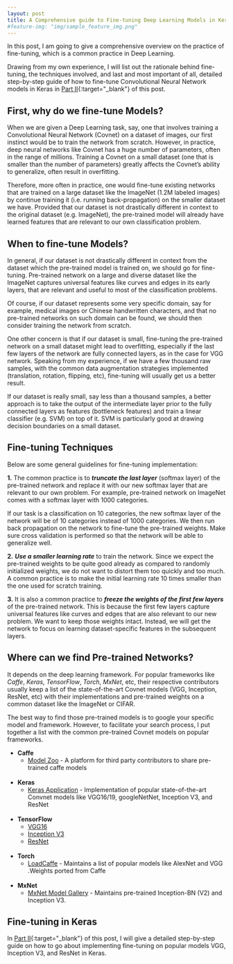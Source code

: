 ```yaml
---
layout: post
title: A Comprehensive guide to Fine-tuning Deep Learning Models in Keras (Part I)
#feature-img: "img/sample_feature_img.png"
---
```


In this post, I am going to give a comprehensive overview on the practice of fine-tuning, which is a common practice in Deep Learning. 

Drawing from my own experience, I will list out the rationale behind fine-tuning, the techniques involved, and last and most important of all, detailed step-by-step guide of how to fine-tune Convolutional Neural Network models in Keras in [Part II](/2016/10/08/fine-tuning-in-keras-part2.html){:target="_blank"} of this post. 

## First, why do we fine-tune Models? 
When we are given a Deep Learning task, say, one that involves training a Convolutional Neural Network (Covnet) on a dataset of images, our first instinct would be to train the network from scratch. However, in practice, deep neural networks like Covnet has a huge number of parameters, often in the range of millions. Training a Covnet on a small dataset (one that is smaller than the number of parameters) greatly affects the Covnet’s ability to generalize, often result in overfitting. 

Therefore, more often in practice, one would fine-tune existing networks that are trained on a large dataset like the ImageNet (1.2M labeled images) by continue training it (i.e. running back-propagation) on the smaller dataset we have. Provided that our dataset is not drastically different in context to the original dataset (e.g. ImageNet), the pre-trained model will already have learned features that are relevant to our own classification problem. 


## When to fine-tune Models? 
In general, if our dataset is not drastically different in context from the dataset which the pre-trained model is trained on, we should go for fine-tuning. Pre-trained network on a large and diverse dataset like the ImageNet captures universal features like curves and edges in its early layers, that are relevant and useful to most of the classification problems. 

Of course, if our dataset represents some very specific domain, say for example, medical images or Chinese handwritten characters, and that no pre-trained networks on such domain can be found, we should then consider training the network from scratch. 

One other concern is that if our dataset is small, fine-tuning the pre-trained network on a small dataset might lead to overfitting, especially if the last few layers of the network are fully connected layers, as in the case for VGG network. Speaking from my experience, if we have a few thousand raw samples, with the common data augmentation strategies implemented (translation, rotation, flipping, etc), fine-tuning will usually get us a better result. 

If our dataset is really small, say less than a thousand samples, a better approach is to take the output of the intermediate layer prior to the fully connected layers as features (bottleneck features) and train a linear classifier (e.g. SVM) on top of it. SVM is particularly good at drawing decision boundaries on a small dataset. 


## Fine-tuning Techniques
Below are some general guidelines for fine-tuning implementation:  

**1.** The common practice is to **_truncate the last layer_** (softmax layer) of the pre-trained network and replace it with our new softmax layer that are relevant to our own problem. For example, pre-trained network on ImageNet comes with a softmax layer with 1000 categories. 

If our task is a classification on 10 categories, the new softmax layer of the network will be of 10 categories instead of 1000 categories. We then run back propagation on the network to fine-tune the pre-trained weights. Make sure cross validation is performed so that the network will be able to generalize well.  

**2.** **_Use a smaller learning rate_** to train the network. Since we expect the pre-trained weights to be quite good already as compared to randomly initialized weights, we do not want to distort them too quickly and too much. A common practice is to make the initial learning rate 10 times smaller than the one used for scratch training.  

**3.** It is also a common practice to **_freeze the weights of the first few layers_** of the pre-trained network. This is because the first few layers capture universal features like curves and edges that are also relevant to our new problem. We want to keep those weights intact. Instead, we will get the network to focus on learning dataset-specific features in the subsequent layers.  


## Where can we find Pre-trained Networks?
It depends on the deep learning framework. For popular frameworks like *Caffe*, *Keras*, *TensorFlow*, *Torch*, *MxNet*, etc, their respective contributors usually keep a list of the state-of-the-art Covnet models (VGG, Inception, ResNet, etc) with their implementations and pre-trained weights on a common dataset like the ImageNet or CIFAR. 

The best way to find those pre-trained models is to google your specific model and framework. However, to facilitate your search process, I put together a list with the common pre-trained Covnet models on popular frameworks. 

* **Caffe**
  * [Model Zoo](https://github.com/BVLC/caffe/wiki/Model-Zoo) - A platform for third party contributors to share pre-trained caffe models  
&nbsp; 
* **Keras**
  * [Keras Application](https://keras.io/applications/) - Implementation of popular state-of-the-art Convnet models like VGG16/19, googleNetNet, Inception V3, and ResNet  
&nbsp; 
* **TensorFlow**
  * [VGG16](https://github.com/ry/tensorflow-vgg16)
  * [Inception V3](https://github.com/tensorflow/models/blob/master/inception/README.md#how-to-fine-tune-a-pre-trained-model-on-a-new-task)
  * [ResNet](https://github.com/ry/tensorflow-resnet)  
&nbsp; 
* **Torch**
  * [LoadCaffe](https://github.com/szagoruyko/loadcaffe) - Maintains a list of popular models like AlexNet and VGG .Weights ported from Caffe  
&nbsp; 
* **MxNet**
  * [MxNet Model Gallery](https://github.com/dmlc/mxnet-model-gallery) - Maintains pre-trained Inception-BN (V2) and Inception V3.  
  


## Fine-tuning in Keras
In [Part II](/2016/10/08/fine-tuning-in-keras-part2.html){:target="_blank"} of this post, I will give a detailed step-by-step guide on how to go about implementing fine-tuning on popular models VGG, Inception V3, and ResNet in Keras. 

